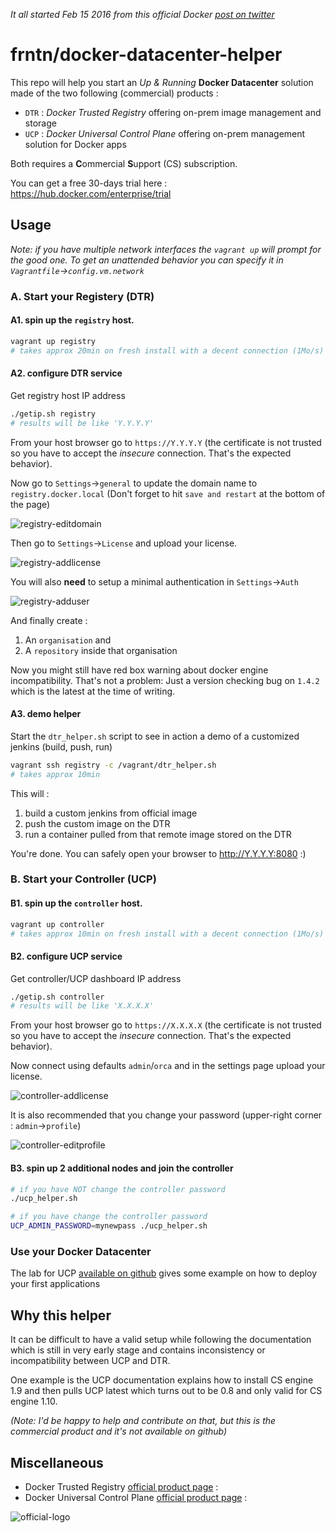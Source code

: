 *It all started Feb 15 2016 from this official Docker 
[post on twitter](https://twitter.com/docker/status/699276372204773376)*

# frntn/docker-datacenter-helper

This repo will help you start an *Up & Running* **Docker Datacenter** solution made 
of the two following (commercial) products :

  * `DTR` : *Docker Trusted Registry* offering on-prem image management and storage
  * `UCP` : *Docker Universal Control Plane* offering on-prem management solution for Docker apps

Both requires a **C**ommercial **S**upport (CS) subscription.

You can get a free 30-days trial here : https://hub.docker.com/enterprise/trial

## Usage

*Note: if you have multiple network interfaces the `vagrant up` will prompt for
the good one. To get an unattended behavior you can specify it in 
`Vagrantfile`->`config.vm.network`*

### A. Start your Registery (DTR)

#### A1. spin up the `registry` host. 

```bash
vagrant up registry 
# takes approx 20min on fresh install with a decent connection (1Mo/s)
```

#### A2. configure DTR service

Get registry host IP address
```bash
./getip.sh registry
# results will be like 'Y.Y.Y.Y'
```

From your host browser go to `https://Y.Y.Y.Y` (the certificate is not trusted
so you have to accept the *insecure* connection. That's the expected behavior).

Now go to `Settings`->`general` to update the domain name to
`registry.docker.local` (Don't forget to hit `save and restart` at the bottom 
of the page)

![registry-editdomain](img/registry-editdomain.png?raw=true)

Then go to `Settings`->`License` and upload your license.

![registry-addlicense](img/registry-addlicense.png?raw=true)

You will also **need** to setup a minimal authentication in `Settings`->`Auth`

![registry-adduser](img/registry-adduser.png?raw=true)

And finally create :
1. An `organisation` and
2. A `repository` inside that organisation

Now you might still have red box warning about docker engine incompatibility.
That's not a problem: Just a version checking bug on `1.4.2` which is the latest
at the time of writing.

#### A3. demo helper

Start the `dtr_helper.sh` script to see in action a demo of a customized jenkins
(build, push, run)
```bash
vagrant ssh registry -c /vagrant/dtr_helper.sh
# takes approx 10min
```

This will :
1. build a custom jenkins from official image
2. push the custom image on the DTR
3. run a container pulled from that remote image stored on the DTR

You're done. You can safely open your browser to http://Y.Y.Y.Y:8080 :)

### B. Start your Controller (UCP)

#### B1. spin up the `controller` host. 

```bash
vagrant up controller 
# takes approx 10min on fresh install with a decent connection (1Mo/s)
```

#### B2. configure UCP service

Get controller/UCP dashboard IP address
```bash
./getip.sh controller
# results will be like 'X.X.X.X'
```

From your host browser go to `https://X.X.X.X` (the certificate is not trusted so 
you have to accept the *insecure* connection. That's the expected behavior).

Now connect using defaults `admin`/`orca` and in the settings page upload your license.

![controller-addlicense](img/controller-addlicense.png?raw=true)

It is also recommended that you change your password (upper-right corner : 
`admin`->`profile`)

![controller-editprofile](img/controller-editprofile.png?raw=true)

#### B3. spin up 2 additional nodes and join the controller

```bash
# if you have NOT change the controller password
./ucp_helper.sh

# if you have change the controller password
UCP_ADMIN_PASSWORD=mynewpass ./ucp_helper.sh 
``` 

### Use your Docker Datacenter

The lab for UCP [available on github](https://github.com/docker/ucp_lab) gives
some example on how to deploy your first applications

## Why this helper

It can be difficult to have a valid setup while following the documentation 
which is still in very early stage and contains inconsistency or 
incompatibility between UCP and DTR. 

One example is the UCP documentation explains how to install CS engine 1.9 
and then pulls UCP latest which turns out to be 0.8 and only valid for CS 
engine 1.10.

*(Note: I'd be happy to help and contribute on that, but this is the 
commercial product and it's not available on github)*

## Miscellaneous

  * Docker Trusted Registry [official product page](https://www.docker.com/products/docker-trusted-registry) :
  * Docker Universal Control Plane [official product page](https://www.docker.com/products/docker-universal-control-plane) :

![official-logo](img/docker-datacenter.jpg?raw=true)

